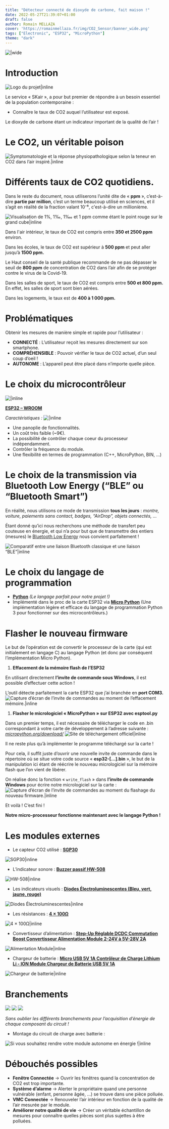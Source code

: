```yaml
---
title: "Détecteur connecté de dioxyde de carbone, fait maison !"
date: 2022-05-27T21:39:07+01:00
draft: false
author: Romain MELLAZA
cover: 'https://romainmellaza.fr/img/CO2_Sensor/banner_wide.png'
tags: ["Electronic", "ESP32", "MicroPython"]
theme: "dark"
---
```

![|wide](https://romainmellaza.fr/img/CO2_Sensor/banner_wide.png)

# Introduction
![Logo du projet|inline](https://romainmellaza.fr/img/CO2_Sensor/LOGO-v1-blue-rectangle.png)

Le service « SKair », a pour but premier de répondre à un besoin essentiel de la population contemporaine :
* Connaître le taux de CO2 auquel l’utilisateur est exposé.

Le dioxyde de carbone étant un indicateur important de la qualité de l’air !

# Le CO2, un véritable poison
![Symptomatologie et la réponse physiopathologique selon la teneur en CO2 dans l’air inspiré.|inline](https://romainmellaza.fr/img/CO2_Sensor/Taux-risques.png)

# Différents taux de CO2 quotidiens.
Dans le reste du document, nous utiliserons l’unité dite de « **ppm** », c’est-à-dire **partie par million**, c’est un terme beaucoup utilisé en sciences, et il s’agit en réalité de la fraction valant 10⁻⁶, c'est-à-dire un millionième.

![Visualisation de 1%, 1‰, 1‱ et 1 ppm comme étant le point rouge sur le grand cube|inline](https://upload.wikimedia.org/wikipedia/commons/thumb/6/67/Visualisation_parts_per.svg/1024px-Visualisation_parts_per.svg.png)

Dans l'air intérieur, le taux de CO2 est compris entre **350 et 2500 ppm** environ.

Dans les écoles, le taux de CO2 est supérieur à **500 ppm** et peut aller jusqu’à **1500 ppm.**

Le Haut conseil de la santé publique recommande de ne pas dépasser le seuil de **800 ppm** de concentration de CO2 dans l’air afin de se protéger contre le virus de la Covid-19.

Dans les salles de sport, le taux de CO2 est compris entre **500 et 800 ppm.**
En effet, les salles de sport sont bien aérées.

Dans les logements, le taux est de **400 à 1 000 ppm.**

# Problématiques 
Obtenir les mesures de manière simple et rapide pour l’utilisateur :
* **CONNECTÉ** : L’utilisateur reçoit les mesures directement sur son smartphone.
* **COMPRÉHENSIBLE** : Pouvoir vérifier le taux de CO2 actuel, d’un seul coup d’oeil !
* **AUTONOME** : L’appareil peut être placé dans n’importe quelle pièce.

# Le choix du microcontrôleur
![|inline](https://m.media-amazon.com/images/I/71Q4jCOGohL._SL1500_.jpg)

[**ESP32 – WROOM**](https://www.espressif.com/en/products/modules/esp32)

*Caractéristiques :*
![|inline](https://romainmellaza.fr/img/CO2_Sensor/Specifications-ESP32.png)

* Une panoplie de fonctionnalités.
* Un coût très faible (~9€).
* La possibilité de contrôler chaque coeur du processeur indépendamment.
* Contrôler la fréquence du module.
* Une flexibilité en termes de programmation (C++, MicroPython, BIN, …)

# Le choix de la transmission via Bluetooth Low Energy (“BLE” ou “Bluetooth Smart”)

En réalité, nous utilisons ce mode de transmission **tous les jours** : *montre, voiture, paiements sans contact, badges, “AirDrop”, objets connectés, …*

Étant donné qu’ici nous recherchons une méthode de transfert peu couteuse en énergie, et qui n’a pour but que de transmettre des entiers (mesures) le [Bluetooth Low Energy](https://fr.wikipedia.org/wiki/Bluetooth_%C3%A0_basse_consommation) nous convient parfaitement !

![Comparatif entre une liaison Bluetooth classique et une liaison “BLE”|inline](https://romainmellaza.fr/img/CO2_Sensor/Documentation.jpg)

# Le choix du langage de programmation
* [**Python**](https://www.python.org/) *(Le langage parfait pour notre projet !)*
* Implémenté dans le proc de la carte ESP32 via [**Micro Python**](https://micropython.org/) (Une implémentation légère et efficace du langage de programmation Python 3 pour fonctionner sur des microcontrôleurs.)

# Flasher le nouveau firmware
Le but de l’opération est de convertir le processeur de la carte (qui est initialement en langage C) au langage Python (et donc par conséquent l’implémentation Micro Python).
1. **Effacement de la mémoire flash de l’ESP32**

En utilisant directement **l’invite de commande sous Windows**, il est possible d’effectuer cette action !

L’outil détecte parfaitement la carte ESP32 que j’ai branchée en **port COM3.**
![Capture d’écran de l’invite de commandes au moment de l’effacement mémoire.|inline](https://romainmellaza.fr/img/CO2_Sensor/Capture.png)
1. **Flasher le micrologiciel « MicroPython » sur ESP32 avec esptool.py**

Dans un premier temps, il est nécessaire de télécharger le code en .bin correspondant à votre carte de développement à l’adresse suivante : [*micropython.org/download/*](https://micropython.org/download/)
![Site de téléchargement officiel|inline](https://romainmellaza.fr/img/CO2_Sensor/Documentation-micro.jpg)

Il ne reste plus qu’à implémenter le programme téléchargé sur la carte !

Pour cela, il suffit juste d’ouvrir une nouvelle invite de commande dans le répertoire où se situe votre code source « **esp32-[…].bin** », le but de la manipulation ici étant de réécrire le nouveau micrologiciel sur la mémoire flash que l’on vient de libérer.

On réalise donc la fonction « ```write_flash``` » dans **l’invite de commande Windows** pour écrire notre micrologiciel sur la carte :
![Capture d’écran de l’invite de commandes au moment du flashage du nouveau firmware.|inline](https://romainmellaza.fr/img/CO2_Sensor/Capture2.png)

Et voilà ! C’est fini !

**Notre micro-processeur fonctionne maintenant avec le langage Python !**

# Les modules externes
* Le capteur CO2 utilisé : [**SGP30**](https://www.kubii.fr/modules-capteurs/2874-capteur-qualite-de-l-air-sgp30-breakout-3272496300705.html)

![SGP30|inline](https://romainmellaza.fr/img/CO2_Sensor/Documentation2.jpg)

* L’indicateur sonore : [**Buzzer passif HW-508**](https://hallroad.org/ky-006-3pin-miniature-passive-buzzer-alarm-sensor-module-in-pakistan.html)

![HW-508|inline](https://hallroad.org/images/thumbnails/500/500/detailed/10/KY-006_3pin_Miniature_Passive_Buzzer_Alarm_Sensor_Module_in_pakistan.jpg)

* Les indicateurs visuels : [**Diodes Électroluminescentes (Bleu, vert, jaune, rouge)**](https://www.amazon.fr/Diodes-Electroluminescentes/b?ie=UTF8&node=10153728031)

![Diodes Électroluminescentes|inline](https://romainmellaza.fr/img/CO2_Sensor/Documentation4.jpg)

* Les résistances : [**4 × 100Ω**](https://composant-electronique.fr/resistance-100-ohms-1-4w-cfr1-4w-100r)

![4 × 100Ω|inline](https://romainmellaza.fr/img/CO2_Sensor/Documentation5.jpg)

* Convertisseur d’alimentation : [**Step-Up Réglable DCDC Commutation Boost Convertisseur Alimentation Module 2-24V à 5V-28V 2A**](https://fr.banggood.com/Geekcreit-DC-2V-24V-To-5V-28V-2A-Step-Up-Boost-Converter-Power-Supply-Module-Adjustable-Regulator-Board-p-1566600.html?cur_warehouse=CN)

![Alimentation Module|inline](https://romainmellaza.fr/img/CO2_Sensor/Documentation6.jpg)

* Chargeur de batterie : [**Micro USB 5V 1A Contrôleur de Charge Lithium Li - ION Module Chargeur de Batterie USB 5V 1A**](https://www.amazon.fr/AZDelivery-TP4056-Micro-USB-Laderegler-Parent/dp/B07Z8D2WH2)

![Chargeur de batterie|inline](https://romainmellaza.fr/img/CO2_Sensor/Documentation7.jpg)

# Branchements
![](https://romainmellaza.fr/img/CO2_Sensor/Capture3.png)
![](https://romainmellaza.fr/img/CO2_Sensor/Capture4.png)
![](https://romainmellaza.fr/img/CO2_Sensor/Capture5.png)

*Sans oublier les différents branchements pour l’acquisition d’énergie de chaque composant du circuit !*

* Montage du circuit de charge avec batterie :

![Si vous souhaitez rendre votre module autonome en énergie !|inline](https://romainmellaza.fr/img/CO2_Sensor/Documentation8.jpg)

# Débouchés possibles
* **Fenêtre Connectée** → Ouvrir les fenêtres quand la concentration de CO2 est trop importante.
* **Système d’alarme** → Alerter le propriétaire quand une personne vulnérable (enfant, personne âgée, …) se trouve dans une pièce polluée.
* **VMC Connectée** → Renouveler l’air intérieur en fonction de la qualité de l’air mesurée par le module.
* **Améliorer notre qualité de vie** → Créer un véritable échantillon de mesures pour connaître quelles pièces sont plus sujettes à être polluées.